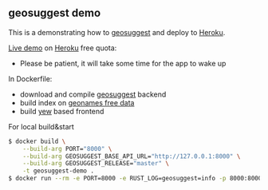 ## geosuggest demo

This is a demonstrating how to [geosuggest](https://github.com/estin/geosuggest) and deploy to [Heroku](https://heroku.com).

[Live demo](https://geosuggest.herokuapp.com/) on [Heroku](https://heroku.com) free quota:
- Please be patient, it will take some time for the app to wake up

In Dockerfile:
 - download and compile [geosuggest](https://github.com/estin/cywad) backend
 - build index on [geonames free data](http://download.geonames.org/export/dump/)
 - build [yew](https://github.com/yewstack/yew) based frontend


For local build&start
```bash
$ docker build \
    --build-arg PORT="8000" \
    --build-arg GEOSUGGEST_BASE_API_URL="http://127.0.0.1:8000" \
    --build-arg GEOSUGGEST_RELEASE="master" \
    -t geosuggest-demo .
$ docker run --rm -e PORT=8000 -e RUST_LOG=geosuggest=info -p 8000:8000 -it geosuggest-demo
```
